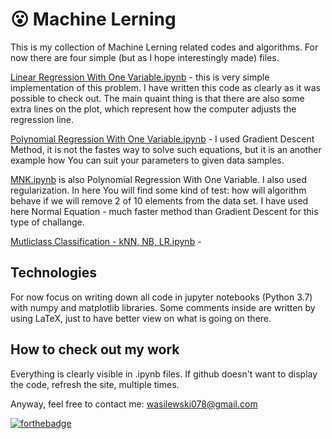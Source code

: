 # :open_mouth: Machine Lerning
This is my collection of Machine Lerning related codes and algorithms.
For now there are four simple (but as I hope interestingly made) files.

[Linear Regression With One Variable.ipynb](https://github.com/wasyl078/Machine-Lerning/blob/master/Linear%20Regression%20With%20One%20Variable.ipynb "Linear Regression With One Variable.ipynb") - this is very simple implementation of this problem. I have written this code as clearly as it was possible to check out. The main quaint thing is that there are also some extra lines on the plot, which represent how the computer adjusts the regression line.

[Polynomial Regression With One Variable.ipynb](https://github.com/wasyl078/Machine-Lerning/blob/master/Polynomial%20Regression%20With%20One%20Variable.ipynb "Polynomial Regression With One Variable.ipynb") - I used Gradient Descent Method, it is not the fastes way to solve such equations, but it is an another example how You can suit your parameters to given data samples.

[MNK.ipynb](https://github.com/wasyl078/Machine-Lerning/blob/master/MNK.ipynb "MNK.ipynb") is also Polynomial Regression With One Variable. I also used regularization. In here You will find some kind of test: how will algorithm behave if we will remove 2 of 10 elements from the data set. I have used here Normal Equation - much faster method than Gradient Descent for this type of challange.

[Mutliclass Classification - kNN, NB, LR.ipynb](https://github.com/wasyl078/Machine-Lerning/blob/master/Mutliclass%20Classification%20-%20kNN%2C%20NB%2C%20LR.ipynb "Mutliclass Classification - kNN, NB, LR.ipynb") - 

## Technologies 
For now focus on writing down all code in jupyter notebooks (Python 3.7) with numpy and matplotlib libraries. Some comments inside are written by using LaTeX, just to have better view on what is going on there.

## How to check out my work
Everything is clearly visible in .ipynb files. If github doesn't want to display the code, refresh the site, multiple times.

Anyway, feel free to contact me: wasilewski078@gmail.com

[![forthebadge](https://forthebadge.com/images/badges/60-percent-of-the-time-works-every-time.svg)](https://forthebadge.com)
